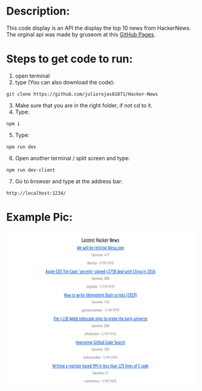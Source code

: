 # Description:
This code display is an API the display the top 10 news from HackerNews.
The orginal api was made by gruseom at this [GitHub Pages](https://github.com/HackerNews/API).

# Steps to get code to run:
1. open terminal
2. type (You can also download the code):
```
git clone https://github.com/juliorojas81871/Hacker-News
```
3. Make sure that you are in the right folder, if not cd to it.
4. Type: 
```
npm i
```
5. Type: 
```
npm run dev
```
6. Open another terminal / split screen and type:
```
npm run dev-client
```
7. Go to browser and type at the address bar: 
```
http://localhost:1234/
```

# Example Pic:
![Hacker News Example Pic](https://github.com/juliorojas81871/Hacker-News/blob/main/pics/pic1.jpg)
